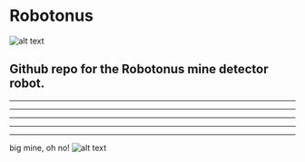 # Robotonus

![alt text](https://cdn.discordapp.com/attachments/709387034879328316/801341258157129728/WhatsApp_Image_2020-10-29_at_10.05.16_AM.jpeg)

Github repo for the Robotonus mine detector robot.
--------------------------------------------------
--------------------------------------------------
--------------------------------------------------
--------------------------------------------------
--------------------------------------------------
--------------------------------------------------











big mine, oh no!
![alt text](https://img.wonderhowto.com/img/69/16/63628738331490/0/glowing-bacteria-can-help-locate-devastating-hidden-land-mines.w1456.jpg)
